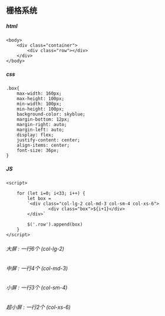 ## 栅格系统

##### html

```
<body>
    <div class="container">
        <div class="row"></div>
    </div>
</body>
```
##### css

```
.box{
    max-width: 160px;
    max-height: 100px;
    min-width: 100px;
    min-height: 100px;
    background-color: skyblue;
    margin-bottom: 12px;
    margin-right: auto;
    margin-left: auto;
    display: flex;
    justify-content: center;
    align-items: center;
    font-size: 36px;
}
```

##### JS
```
<script>
    
    for (let i=0; i<33; i++) {
        let box = 
        `<div class="col-lg-2 col-md-3 col-sm-4 col-xs-6">
                <div class="box">${i+1}</div>
        </div>`

        $('.row').append(box)
    }
</script>
```
###### 大屏 : 一行6个 (col-lg-2)
###### 中屏 : 一行4个 (col-md-3)
###### 小屏 : 一行3个 (col-sm-4)
###### 超小屏 : 一行2个 (col-xs-6)
